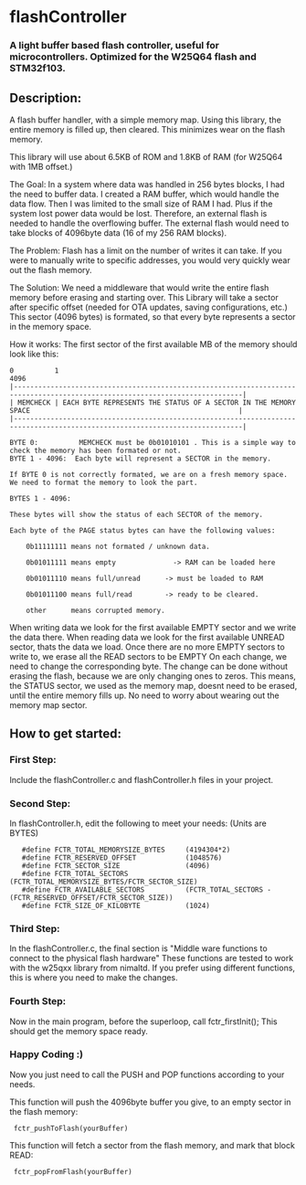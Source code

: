 # flashController
### A light buffer based flash controller, useful for microcontrollers. Optimized for the W25Q64 flash and STM32f103.


## Description:
A flash buffer handler, with a simple memory map. 
Using this library, the entire memory is filled up, then cleared. 
This minimizes wear on the flash memory.

This library will use about 6.5KB of ROM and 1.8KB of RAM (for W25Q64 with 1MB offset.)

The Goal:
In a system where data was handled in 256 bytes blocks, I had the need to buffer data.
I created a RAM buffer, which would handle the data flow. Then I was limited to the small size of RAM I had. Plus if the system lost power data would be lost. 
Therefore, an external flash is needed to handle the overflowing buffer.
The external flash would need to take blocks of 4096byte data (16 of my 256 RAM blocks).

The Problem:
Flash has a limit on the number of writes it can take.
If you were to manually write to specific addresses, you would very quickly wear out the flash memory.

The Solution:
We need a middleware that would write the entire flash memory before erasing and starting over.
This Library will take a sector after specific offset (needed for OTA updates, saving configurations, etc.) 
This sector (4096 bytes) is formated, so that every byte represents a sector in the memory space.

How it works:
The first sector of the first available MB of the memory should look like this:

    0          1                                                                                                                   4096
    |------------------------------------------------------------------------------------------------------------------------------|
    | MEMCHECK | EACH BYTE REPRESENTS THE STATUS OF A SECTOR IN THE MEMORY SPACE                                                   |
    |------------------------------------------------------------------------------------------------------------------------------|

    BYTE 0:          MEMCHECK must be 0b01010101 . This is a simple way to check the memory has been formated or not.
    BYTE 1 - 4096: 	Each byte will represent a SECTOR in the memory.
   
    If BYTE 0 is not correctly formated, we are on a fresh memory space. We need to format the memory to look the part.
   
    BYTES 1 - 4096:
   
    These bytes will show the status of each SECTOR of the memory.
   
    Each byte of the PAGE status bytes can have the following values:
 
 		0b11111111 means not formated / unknown data.

 		0b01011111 means empty			    -> RAM can be loaded here

 		0b01011110 means full/unread	  -> must be loaded to RAM

 		0b01011100 means full/read		  -> ready to be cleared.

 		other      means corrupted memory.

When writing data we look for the first available EMPTY sector and we write the data there.
When reading data we look for the first available UNREAD sector, thats the data we load.
Once there are no more EMPTY sectors to write to, we erase all the READ sectors to be EMPTY
On each change, we need to change the corresponding byte. 
The change can be done without erasing the flash, because we are only changing ones to zeros.
This means, the STATUS sector, we used as the memory map, doesnt need to be erased, until the entire
memory fills up. No need to worry about wearing out the memory map sector.





## How to get started: 
### First Step:
Include the flashController.c and flashController.h files in your project.

### Second Step:
In flashController.h, edit the following to meet your needs: (Units are BYTES)

       #define FCTR_TOTAL_MEMORYSIZE_BYTES     (4194304*2)   
       #define FCTR_RESERVED_OFFSET            (1048576)      
       #define FCTR_SECTOR_SIZE                (4096)
       #define FCTR_TOTAL_SECTORS              (FCTR_TOTAL_MEMORYSIZE_BYTES/FCTR_SECTOR_SIZE)
       #define FCTR_AVAILABLE_SECTORS          (FCTR_TOTAL_SECTORS - (FCTR_RESERVED_OFFSET/FCTR_SECTOR_SIZE))
       #define FCTR_SIZE_OF_KILOBYTE           (1024)

### Third Step:
In the flashController.c, the final section is "Middle ware functions to connect to the physical flash hardware" 
These functions are tested to work with the w25qxx library from nimaltd. 
If you prefer using different functions, this is where you need to make the changes. 

### Fourth Step:
Now in the main program, before the superloop, call fctr_firstInit();
This should get the memory space ready.

### Happy Coding :)
Now you just need to call the PUSH and POP functions according to your needs.

This function will push the 4096byte buffer you give, to an empty sector in the flash memory:

     fctr_pushToFlash(yourBuffer)

This function will fetch a sector from the flash memory, and mark that block READ:

     fctr_popFromFlash(yourBuffer)
































